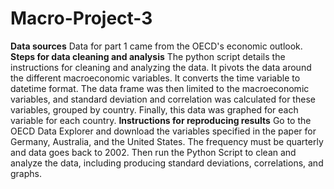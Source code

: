 # Macro-Project-3
**Data sources**
Data for part 1 came from the OECD's economic outlook.
**Steps for data cleaning and analysis**
The python script details the instructions for cleaning and analyzing the data. It pivots the data around the different macroeconomic variables. It converts the time variable to datetime format. The data frame was then limited to the macroeconomic variables, and standard deviation and correlation was calculated for these variables, grouped by country. Finally, this data was graphed for each variable for each country.
**Instructions for reproducing results**
Go to the OECD Data Explorer and download the variables specified in the paper for Germany, Australia, and the United States. The frequency must be quarterly and data goes back to 2002. Then run the Python Script to clean and analyze the data, including producing standard deviations, correlations, and graphs.
